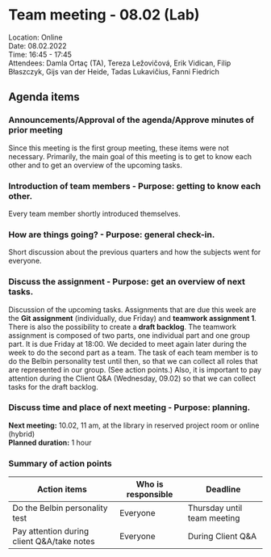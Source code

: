 # Team meeting - 08.02 (Lab)

Location: Online\
Date: 08.02.2022\
Time: 16:45 - 17:45\
Attendees: Damla Ortaç (TA), Tereza Ležovičová, Erik Vidican, Filip Błaszczyk, Gijs van der Heide, Tadas Lukavičius, Fanni Fiedrich

## Agenda items

### Announcements/Approval of the agenda/Approve minutes of prior meeting

Since this meeting is the first group meeting, these items were not necessary. Primarily, the main goal of this meeting is to get to know each other and to get an overview of the upcoming tasks.

### Introduction of team members - Purpose: getting to know each other.

Every team member shortly introduced themselves. 

### How are things going? - Purpose: general check-in.

Short discussion about the previous quarters and how the subjects went for everyone.

### Discuss the assignment - Purpose: get an overview of next tasks.

Discussion of the upcoming tasks. Assignments that are due this week are the **Git assignment** (individually, due Friday) and **teamwork assignment 1**. 
There is also the possibility to create a **draft backlog**.  The teamwork assignment is composed of two parts, one individual part and one group part. It is due Friday at 18:00. We decided to meet again later during the week to do the second part as a team.
The task of each team member is to do the Belbin personality test until then, so that we can collect all roles that are represented in our group. (See action points.)
Also, it is important to pay attention during the Client Q&A (Wednesday, 09.02) so that we can collect tasks for the draft backlog.

### Discuss time and place of next meeting - Purpose: planning.

**Next meeting:** 10.02, 11 am, at the library in reserved project room or online (hybrid)\
**Planned duration:** 1 hour

### Summary of action points

|Action items|Who is responsible|Deadline|
|---|---|---|
|Do the Belbin personality test|Everyone|Thursday until team meeting|
|Pay attention during client Q&A/take notes|Everyone|During Client Q&A|
